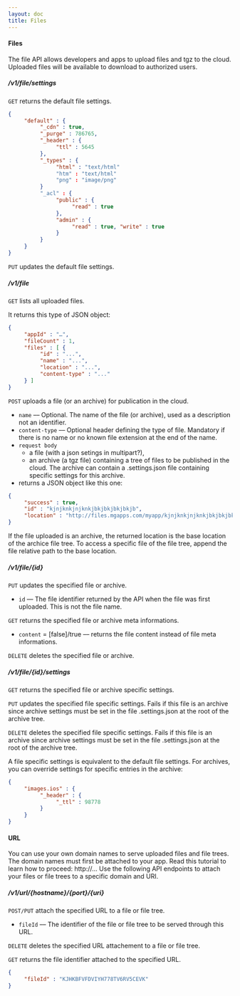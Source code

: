 ```yaml
---
layout: doc
title: Files
---
```


#### Files

The file API allows developers and apps to upload files and tgz to the cloud.
Uploaded files will be available to download to authorized users.

##### /v1/file/settings

`GET` returns the default file settings.

```json
{
     "default" : {
          "_cdn" : true,
          "_purge" : 786765,
          "_header" : {
               "ttl" : 5645
          },
          "_types" : {
               "html" : "text/html"
               "htm" : "text/html"
               "png" : "image/png"
          }
          "_acl" : {
               "public" : {
                    "read" : true
               },
               "admin" : {
                    "read" : true, "write" : true
               }
          }
     }
}
```

`PUT` updates the default file settings.


##### /v1/file

`GET` lists all uploaded files.

It returns this type of JSON object:

```json
{
     "appId" : "…",
     "fileCount" : 1,
     "files" : [ {
          "id" : "...",
          "name" : "...",
          "location" : "...",
          "content-type" : "..."
     } ]    
}
```

`POST` uploads a file (or an archive) for publication in the cloud.

- `name` –– Optional. The name of the file (or archive), used as a description not an identifier.
- `content-type` –– Optional header defining the type of file. Mandatory if there is no name or no known file extension at the end of the name.
- `request body`
     - a file (with a json setings in multipart?),
     - an archive (a tgz file) containing a tree of files to be published in the cloud. The archive can contain a .settings.json file containing specific settings for this archive.
- returns a JSON object like this one:

```json
{
     "success" : true,
     "id" : "kjnjknkjnjknkjbkjbkjbkjbkjb",
     "location" : "http://files.mgapps.com/myapp/kjnjknkjnjknkjbkjbkjbkjbkjb/me.png"
}
```

If the file uploaded is an archive, the returned location is the base location of the archice file tree. To access a specific file of the file tree, append the file relative path to the base location.


##### /v1/file/{id}

`PUT` updates the specified file or archive.

- `id` –– The file identifier returned by the API when the file was first uploaded. This is not the file name.

`GET` returns the specified file or archive meta informations.

- `content` = [false]/true –– returns the file content instead of file meta informations.

`DELETE` deletes the specified file or archive.


##### /v1/file/{id}/settings

`GET` returns the specified file or archive specific settings.

`PUT` updates the specified file specific settings. Fails if this file is an archive since archive settings must be set in the file .settings.json at the root of the archive tree.

`DELETE` deletes the specified file specific settings. Fails if this file is an archive since archive settings must be set in the file .settings.json at the root of the archive tree.

A file specific settings is equivalent to the default file settings. For archives, you can override settings for specific entries in the archive:

```json
{
     "images.ios" : {
          "_header" : {
               "_ttl" : 98778
          }
     }
}
```


#### URL

You can use your own domain names to serve uploaded files and file trees. The domain names must first be attached to your app. Read this tutorial to learn how to proceed: http://… Use the following API endpoints to attach your files or file trees to a specific domain and URI.

##### /v1/url/{hostname}/{port}/{uri}

`POST/PUT` attach the specified URL to a file or file tree.

- `fileId` –– The identifier of the file or file tree to be served through this URL.

`DELETE` deletes the specified URL attachement to a file or file tree.

`GET` returns the file identifier attached to the specified URL.

```json
{
     "fileId" : "KJHKBFVFDVIYH778TV6RV5CEVK"
}

